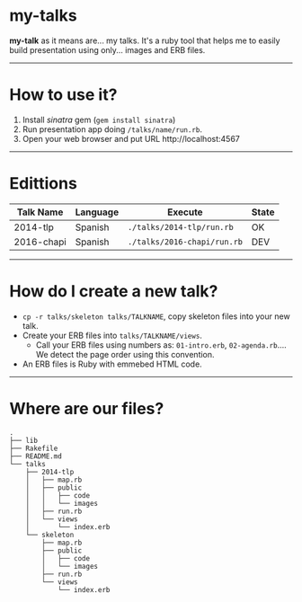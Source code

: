 # my-talks

**my-talk** as it means are... my talks.
It's a ruby tool that helps me to easily build presentation using
only... images and ERB files.

---

# How to use it?

1. Install *sinatra* gem (`gem install sinatra`)
1. Run presentation app doing `/talks/name/run.rb`.
1. Open your web browser and put URL http://localhost:4567

---

# Edittions

| Talk Name  | Language | Execute                    | State |
| ---------- | -------- | -------------------------- | ----- |
| 2014-tlp   | Spanish  | `./talks/2014-tlp/run.rb`   | OK    |
| 2016-chapi | Spanish  | `./talks/2016-chapi/run.rb` | DEV   |

---

# How do I create a new talk?

* `cp -r talks/skeleton talks/TALKNAME`, copy skeleton files into your new talk.
* Create your ERB files into `talks/TALKNAME/views`.
    * Call your ERB files using numbers as: `01-intro.erb`, `02-agenda.rb`.... We detect the page order using this convention.
* An ERB files is Ruby with emmebed HTML code.

---

# Where are our files?

```
.
├── lib
├── Rakefile
├── README.md
└── talks
    ├── 2014-tlp
    │   ├── map.rb
    │   ├── public
    │   │   ├── code
    │   │   └── images
    │   ├── run.rb
    │   └── views
    │       └── index.erb
    └── skeleton
        ├── map.rb
        ├── public
        │   ├── code
        │   └── images
        ├── run.rb
        └── views
            └── index.erb
```

